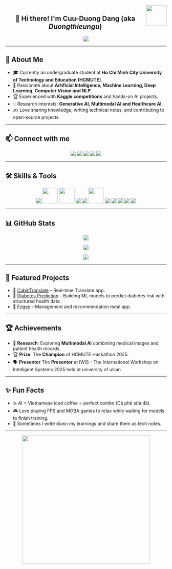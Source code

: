 <!-- Avatar on the right -->
<img align="right" width="64" src="https://github.com/DangCuuDuong.png" />

<h2 align="center">👋 Hi there! I'm <b>Cuu-Duong Dang</b> (aka <i>Duongthieungu</i>)</h2>
<p align="center">
  <a href="https://github.com/DenverCoder1/readme-typing-svg">
    <img src="https://readme-typing-svg.herokuapp.com?font=Time+New+Roman&color=cyan&size=25&center=true&vCenter=true&width=600&height=100&lines=Welcome+to+my+GitHub;Aspiring+AI+Engineer;HCMUTE+Student;Active+Learner+%26+Researcher;Loves+to+build+AI+projects;Dream:+Pro+Researcher+in+AI/CV">
  </a>
</p>

---

## 🌟 About Me  
- 🎓 Currently an undergraduate student at **Ho Chi Minh City University of Technology and Education (HCMUTE)**.  
- 🤖 Passionate about **Artificial Intelligence, Machine Learning, Deep Learning, Computer Vision and NLP**.  
- 🏆 Experienced with **Kaggle competitions** and hands-on AI projects.  
- 💡 Research interests: **Generative AI, Multimodal AI and Healthcare AI**.  
- ✍️ Love sharing knowledge, writing technical notes, and contributing to open-source projects.  

---

## 📫 Connect with me
<p align="center">
  <a href="https://www.facebook.com/dangcuuduong"><img src="https://img.icons8.com/fluent/48/000000/facebook-new.png"/></a>
  <a href="https://github.com/DangCuuDuong"><img src="https://img.icons8.com/fluent/48/000000/github.png"/></a>
  <a href="https://www.youtube.com/@duongthieungu"><img src="https://img.icons8.com/fluent/48/000000/youtube-play.png"/></a>
  <a href="https://www.kaggle.com/dangduong2004"><img src="https://img.icons8.com/windows/48/000000/kaggle.png"/></a>
  <a href="mailto:duongdangnt@gmail.com"><img src="https://img.icons8.com/fluent/48/000000/mailing.png"/></a>
  <!-- Add LinkedIn or Google Scholar if available -->
</p>

---

## 🛠️ Skills & Tools
<p align="center">
  <!-- AI/ML -->
  <img src="https://img.icons8.com/color/48/000000/python.png"/>
  <img src="https://www.vectorlogo.zone/logos/tensorflow/tensorflow-icon.svg" width="48"/>
  <img src="https://www.vectorlogo.zone/logos/pytorch/pytorch-icon.svg" width="48"/>
  <img src="https://img.icons8.com/color/48/000000/numpy.png"/>
  <img src="https://img.icons8.com/color/48/000000/pandas.png"/>
  <img src="https://www.vectorlogo.zone/logos/opencv/opencv-icon.svg" width="48"/>

  <!-- Databases -->
  <img src="https://img.icons8.com/color/48/000000/microsoft-sql-server.png"/>
  <img src="https://img.icons8.com/color/48/000000/mysql-logo.png"/>

  <!-- Dev Tools -->
  <img src="https://img.icons8.com/color/48/000000/git.png"/>
  <img src="https://img.icons8.com/color/48/000000/github-2.png"/>
  <img src="https://img.icons8.com/color/48/000000/visual-studio-code-2019.png"/>
</p>

---

## 📊 GitHub Stats
<p align="center">
  <img src="https://github-readme-stats.vercel.app/api/top-langs/?username=DangCuuDuong&layout=compact&langs_count=10&bg_color=00000000&text_color=179fa3&hide=CSS"/>
</p>

<p align="center">
  <img src="https://github-readme-stats.vercel.app/api?username=DangCuuDuong&show_icons=true&count_private=true&include_all_commits=true&theme=transparent&text_color=179fa3"/>
</p>

<p align="center">
  <img src="https://streak-stats.demolab.com?user=DangCuuDuong&theme=transparent&border_radius=10"/>
</p>

---

## 🚀 Featured Projects
- 🔹 [CabinTranslate](https://github.com/DangCuuDuong/CabinTranslate) – Real-time Translate app.  
- 🔹 [Diabetes Prediction](https://github.com/DangCuuDuong/predicts_diabetes_AI) – Building ML models to predict diabetes risk with structured health data.  
- 🔹 [Frigey](https://github.com/DangCuuDuong/Hackathon2025) – Management and recommendation meal app.
---

## 🏆 Achievements
- 📖 **Research**: Exploring **Multimodal AI** combining medical images and patient health records.  
- 🏆 **Prize**: The **Champion** of HCMUTE Hackathon 2025.
- 🗣️ **Presentor** The **Presentor** at IWIS - The International Workshop on Intelligent Systems 2025 held at university of ulsan
---

## ✨ Fun Facts
- ☕ AI + Vietnamese iced coffee = perfect combo (Cà phê sữa đá).  
- 🎮 Love playing FPS and MOBA games to relax while waiting for models to finish training.
- 📝 Sometimes I write down my learnings and share them as tech notes.  

---
<p align="center">
  <img src="https://media.giphy.com/media/L1R1tvI9svkIWwpVYr/giphy.gif" width="400"/>
</p>


